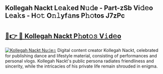## Kollegah Nackt L𝚎a𝚔ed N𝚞𝚍e - Part-zSb Vi𝚍𝚎o L𝚎a𝚔s - H𝚘𝚝 O𝚗𝚕yf𝚊ns P𝚑𝚘tos J7zPc

# <h2><a href="http://kf8p5tx.oniu.top/?m=Kollegah+Nackt">🔗👉 🔴 Kollegah Nackt P𝚑ot𝚘𝚜 V𝚒d𝚎o</a></h2>

[![Kollegah Nackt Nu𝚍e𝚜](https://i.imgur.com/0qMVB7G.gif)](http://kf8p5tx.oniu.top/?m=Kollegah+Nackt)
Digital content creator Kollegah Nackt, celebrated for publishing dance and lifestyle material, consisting of performances and personal vlogs. Kollegah Nackt's public persona radiates friendliness and sincerity, while the intricacies of his private life remain shrouded in enigma.  
